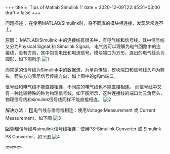 +++
title = 'Tips of Matlab Simulink 1'
date = 2020-12-09T22:45:31+03:00
draft = false
+++



问题描述：
在使用MATLAB/Simulink时，将不同库的模块相连接，发现常常连不上。

<!-- more -->


原因：
MATLAB/Simulink 中的连接线有很多种，有电气线和信号线，其中信号线又分为Physical Signal 和 Simulink Signal。
电气线可以理解为电气回路中的连接线，没有方向，其中包含电压和电流信号，模块端口为方形，连出的电气线头为圆形，如下图所示
![1](/1629989193944.png)

而常见的信号线为Simulink中的数据流，为单向传输，模块端口和信号线头均为箭头，箭头方向表示信号传输方向，如上图中的g和m端口。

信号线和电气线不能直接相连，不同库的电气线也不能直接相连。
而信号线中又有一种比较特殊的称为物理信号线，如下图所示，这种连接线的端口为三角箭头，物理信号线和simulink信号线同样不能直接相连。
![2](/1629989223790.png)

解决办法：
1️⃣电气线与信号线相连：使用Voltage Measurement 或 Current Measurement，如下图
![3](/1629989241996.png)

2️⃣物理信号线与simulink信号线相连：使用PS-Simulink Converter 或 Simulink-PS Converter，如下图
![4](/1629989250702.png)


🐟🐟🐟
